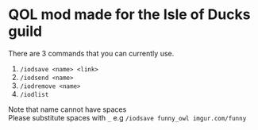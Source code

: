 # QOL mod made for the Isle of Ducks guild

There are 3 commands that you can currently use.

1. `/iodsave <name> <link>`
2. `/iodsend <name>`
3. `/iodremove <name>`
4. `/iodlist`

Note that name cannot have spaces<br />
Please substitute spaces with `_` e.g `/iodsave funny_owl imgur.com/funny`